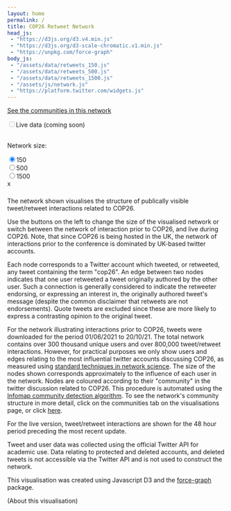 ```yaml
---
layout: home
permalink: /
title: COP26 Retweet Network
head_js:
 - "https://d3js.org/d3.v4.min.js"
 - "https://d3js.org/d3-scale-chromatic.v1.min.js"
 - "https://unpkg.com/force-graph"
body_js:
 - "/assets/data/retweets_150.js"
 - "/assets/data/retweets_500.js"
 - "/assets/data/retweets_1500.js"
 - "/assets/js/network.js"
 - "https://platform.twitter.com/widgets.js"
---
```


<a href="/visualisation/communities">See the communities in this network</a>

<div class="controls">
<input type="checkbox" disabled><label for="live" class="small">Live data (coming soon)</label><br/>
<br/>
<p class="small">Network size:</p>
<input name="size" value="150"  onclick="LoadNetwork(150 , false)"  type="radio" checked><label for="150" >150</label><br/>
<input name="size" value="500"  onclick="LoadNetwork(500 , false)"  type="radio"><label for="500" >500</label><br/>
<input name="size" value="1500" onclick="LoadNetwork(1500, false)" type="radio"><label for="1500">1500</label><br/>
</div>

<div id="graph">
</div>

<div id='panel' class='hide'>
  <a id='exit' onclick="ClosePanel()">x</a>
  <h3 id='panel_title'></h3>
  <div id='panel_content'></div>
  <div id='help' class='hide'>
     <p class='small'>The network shown visualises the structure of publically visible tweet/retweet interactions related to COP26. </p>
<p class="small">
     Use the buttons on the left to change the size of the visualised network or switch between the network of interaction prior to COP26, and live during COP26. Note, that since COP26 is being hosted in the UK, the network of interactions prior to the conference is dominated by UK-based twitter accounts.</p>

<p class="small">
     Each node corresponds to a Twitter account which tweeted, or retweeted, any tweet containing the term "cop26". An edge between two nodes indicates that one user retweeted a tweet originally authored by the other user. Such a connection is generally considered to indicate the retweeter endorsing, or expressing an interest in, the originally authored tweet's message (despite the common disclaimer that retweets are not endorsements). Quote tweets are excluded since these are more likely to express a contrasting opinion to the original tweet. </p>

<p class="small">
     For the network illustrating interactions prior to COP26, tweets were downloaded for the period 01/06/2021 to 20/10/21. The total network contains over 300 thousand unique users and over 800,000 tweet/retweet interactions. However, for practical purposes we only show users and edges relating to the most influential twitter accounts discussing COP26, as measured using <a target="_blank" href="https://en.wikipedia.org/wiki/PageRank">standard techniques in network science</a>. The size of the nodes shown corresponds approximately to the influence of each user in the network. Nodes are coloured according to their "community" in the twitter discussion related to COP26. This procedure is automated using the <a target="_blank" href="https://towardsdatascience.com/infomap-algorithm-9b68b7e8b86">Infomap community detection algorithm</a>. To see the network's community structure in more detail, click on the communities tab on the visualisations page, or click <a href="/visualisation/communities">here</a>. </p>

<p class="small">
     For the live version, tweet/retweet interactions are shown for the 48 hour period preceding the most recent update.</p>

<p class="small">
     Tweet and user data was collected using the official <a hreff="https://developer.twitter.com/en/products/twitter-api/academic-research">Twitter API for academic use</a>. Data relating to protected and deleted accounts, and deleted tweets is not accessible via the Twitter API and is not used to construct the network.</p>

<p class="small">
     This visualisation was created using Javascript D3 and the <a target="_blank" href="https://github.com/vasturiano/force-graph">force-graph</a> package.</p>
    </div>

</div>

<p class="small">(<a onclick="GetHelp()">About this visualisation</a>)</p>

